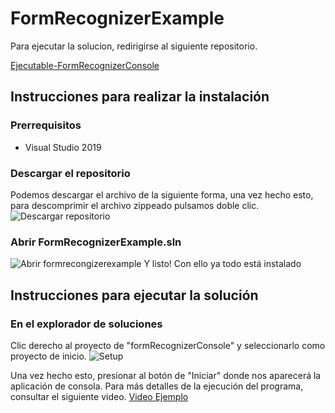 # FormRecognizerExample
Para ejecutar la solucion, redirigirse al siguiente repositorio.

[Ejecutable-FormRecognizerConsole](https://github.com/JessAT18/Ejecutable-FormRecognizerConsole)





## Instrucciones para realizar la instalación
### Prerrequisitos
- Visual Studio 2019
### Descargar el repositorio
Podemos descargar el archivo de la siguiente forma, una vez hecho esto, para descomprimir el archivo zippeado pulsamos doble clic.
![Descargar repositorio](https://i.imgur.com/YyrBg8T.png)
### Abrir FormRecognizerExample.sln
![Abrir formrecongizerexample](https://i.imgur.com/TJLniyR.png)
Y listo! Con ello ya todo está instalado
## Instrucciones para ejecutar la solución
### En el explorador de soluciones
Clic derecho al proyecto de "formRecognizerConsole" y seleccionarlo como proyecto de inicio.
![Setup](https://i.imgur.com/0XqnOBD.png)

Una vez hecho esto, presionar al botón de "Iniciar" donde nos aparecerá la aplicación de consola. Para más detalles de la ejecución del programa, consultar el siguiente video.
[Video Ejemplo](https://youtu.be/8pfxgbOe0X4?t=79)
